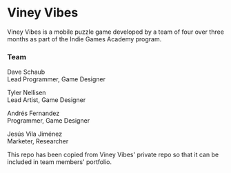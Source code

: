 # Viney Vibes
Viney Vibes is a mobile puzzle game developed by a team of four over three months as part of the Indie Games Academy program.

### Team

Dave Schaub\
Lead Programmer, Game Designer

Tyler Nellisen\
Lead Artist, Game Designer

Andrés Fernandez\
Programmer, Game Designer

Jesús Vila Jiménez\
Marketer, Researcher

This repo has been copied from Viney Vibes' private repo so that it can be included in team members' portfolio.
